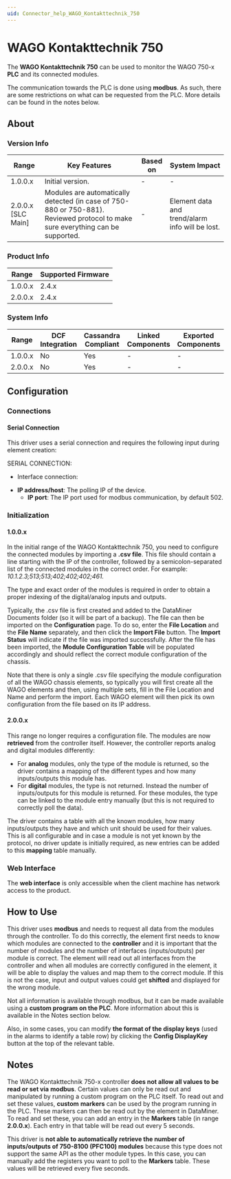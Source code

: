 ```yaml
---
uid: Connector_help_WAGO_Kontakttechnik_750
---
```


# WAGO Kontakttechnik 750

The **WAGO Kontakttechnik 750** can be used to monitor the WAGO 750-x **PLC** and its connected modules.

The communication towards the PLC is done using **modbus**. As such, there are some restrictions on what can be requested from the PLC.
More details can be found in the notes below.

## About

### Version Info

| **Range**            | **Key Features**                                                                                                                | **Based on** | **System Impact**                               |
|----------------------|---------------------------------------------------------------------------------------------------------------------------------|--------------|-------------------------------------------------|
| 1.0.0.x              | Initial version.                                                                                                                | \-           | \-                                              |
| 2.0.0.x \[SLC Main\] | Modules are automatically detected (in case of 750-880 or 750-881). Reviewed protocol to make sure everything can be supported. | \-           | Element data and trend/alarm info will be lost. |

### Product Info

| **Range** | **Supported Firmware** |
|-----------|------------------------|
| 1.0.0.x   | 2.4.x                  |
| 2.0.0.x   | 2.4.x                  |

### System Info

| **Range** | **DCF Integration** | **Cassandra Compliant** | **Linked Components** | **Exported Components** |
|-----------|---------------------|-------------------------|-----------------------|-------------------------|
| 1.0.0.x   | No                  | Yes                     | \-                    | \-                      |
| 2.0.0.x   | No                  | Yes                     | \-                    | \-                      |

## Configuration

### Connections

#### Serial Connection

This driver uses a serial connection and requires the following input during element creation:

SERIAL CONNECTION:

- Interface connection:

<!-- -->

- **IP address/host**: The polling IP of the device.
  - **IP port**: The IP port used for modbus communication, by default 502.

### Initialization

#### 1.0.0.x

In the initial range of the WAGO Kontakttechnik 750, you need to configure the connected modules by importing a **.csv file**. This file should contain a line starting with the IP of the controller, followed by a semicolon-separated list of the connected modules in the correct order.
For example: *10.1.2.3;513;513;402;402;402;461.*

The type and exact order of the modules is required in order to obtain a proper indexing of the digital/analog inputs and outputs.

Typically, the .csv file is first created and added to the DataMiner Documents folder (so it will be part of a backup). The file can then be imported on the **Configuration** page. To do so, enter the **File Location** and the **File Name** separately, and then click the **Import File** button. The **Import Status** will indicate if the file was imported successfully. After the file has been imported, the **Module Configuration Table** will be populated accordingly and should reflect the correct module configuration of the chassis.

Note that there is only a single .csv file specifying the module configuration of all the WAGO chassis elements, so typically you will first create all the WAGO elements and then, using multiple sets, fill in the File Location and Name and perform the import. Each WAGO element will then pick its own configuration from the file based on its IP address.

#### 2.0.0.x

This range no longer requires a configuration file. The modules are now **retrieved** from the controller itself. However, the controller reports analog and digital modules differently:

- For **analog** modules, only the type of the module is returned, so the driver contains a mapping of the different types and how many inputs/outputs this module has.
- For **digital** modules, the type is not returned. Instead the number of inputs/outputs for this module is returned. For these modules, the type can be linked to the module entry manually (but this is not required to correctly poll the data).

The driver contains a table with all the known modules, how many inputs/outputs they have and which unit should be used for their values. This is all configurable and in case a module is not yet known by the protocol, no driver update is initially required, as new entries can be added to this **mapping** table manually.

### Web Interface

The **web interface** is only accessible when the client machine has network access to the product.

## How to Use

This driver uses **modbus** and needs to request all data from the modules through the controller. To do this correctly, the element first needs to know which modules are connected to the **controller** and it is important that the number of modules and the number of interfaces (inputs/outputs) per module is correct.
The element will read out all interfaces from the controller and when all modules are correctly configured in the element, it will be able to display the values and map them to the correct module. If this is not the case, input and output values could get **shifted** and displayed for the wrong module.

Not all information is available through modbus, but it can be made available using a **custom program on the PLC**. More information about this is available in the Notes section below.

Also, in some cases, you can modify **the format of the display keys** (used in the alarms to identify a table row) by clicking the **Config DisplayKey** button at the top of the relevant table.

## Notes

The WAGO Kontakttechnik 750-x controller **does not allow all values to be read or set via** **modbus**. Certain values can only be read out and manipulated by running a custom program on the PLC itself. To read out and set these values, **custom** **markers** can be used by the program running in the PLC. These markers can then be read out by the element in DataMiner. To read and set these, you can add an entry in the **Markers** table (in range **2.0.0.x**). Each entry in that table will be read out every 5 seconds.

This driver is **not able to automatically retrieve the number of inputs/outputs of 750-8100 (PFC100) modules** because this type does not support the same API as the other module types. In this case, you can manually add the registers you want to poll to the **Markers** table. These values will be retrieved every five seconds.

